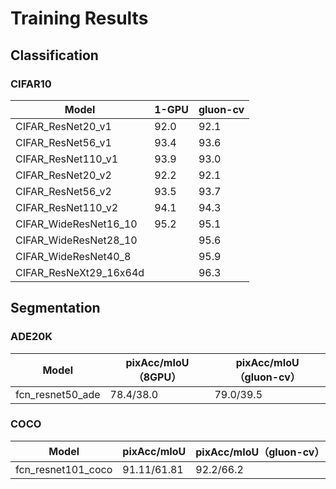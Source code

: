 # Training Results

## Classification

### CIFAR10

| Model                  | 1-GPU | gluon-cv |
| ---------------------- | ----- | -------- |
| CIFAR_ResNet20_v1      | 92.0  | 92.1     |
| CIFAR_ResNet56_v1      | 93.4  | 93.6     |
| CIFAR_ResNet110_v1     | 93.9  | 93.0     |
| CIFAR_ResNet20_v2      | 92.2  | 92.1     |
| CIFAR_ResNet56_v2      | 93.5  | 93.7     |
| CIFAR_ResNet110_v2     | 94.1  | 94.3     |
| CIFAR_WideResNet16_10  | 95.2  | 95.1     |
| CIFAR_WideResNet28_10  |       | 95.6     |
| CIFAR_WideResNet40_8   |       | 95.9     |
| CIFAR_ResNeXt29_16x64d |       | 96.3     |

## Segmentation

### ADE20K

| Model            | pixAcc/mIoU（8GPU） | pixAcc/mIoU（gluon-cv） |
| ---------------- | ------------------- | ----------------------- |
| fcn_resnet50_ade | 78.4/38.0           | 79.0/39.5               |

### COCO

| Model              | pixAcc/mIoU | pixAcc/mIoU（gluon-cv） |
| ------------------ | ----------- | ----------------------- |
| fcn_resnet101_coco | 91.11/61.81 | 92.2/66.2               |

